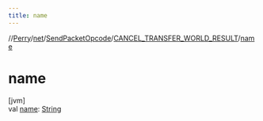 ```yaml
---
title: name
---
```

//[Perry](../../../../index.html)/[net](../../index.html)/[SendPacketOpcode](../index.html)/[CANCEL_TRANSFER_WORLD_RESULT](index.html)/[name](name.html)



# name



[jvm]\
val [name](name.html): [String](https://kotlinlang.org/api/latest/jvm/stdlib/kotlin/-string/index.html)




